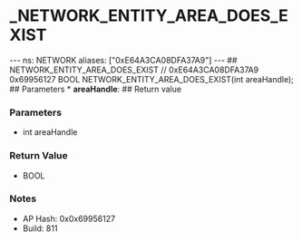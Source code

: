 # _NETWORK_ENTITY_AREA_DOES_EXIST

--- ns: NETWORK aliases: ["0xE64A3CA08DFA37A9"] --- ## NETWORK_ENTITY_AREA_DOES_EXIST  // 0xE64A3CA08DFA37A9 0x69956127 BOOL NETWORK_ENTITY_AREA_DOES_EXIST(int areaHandle);  ## Parameters * **areaHandle**:  ## Return value

### Parameters
* int areaHandle

### Return Value
* BOOL

### Notes
* AP Hash: 0x0x69956127
* Build: 811

